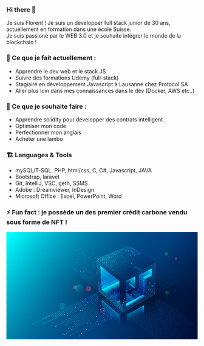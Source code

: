 ### Hi there 👋

Je suis Florent ! Je suis un developper full stack junior de 30 ans, actuellement en formation dans une école Suisse. <br>
Je suis passioné par le WEB 3.0 et je souhaite intégrer le monde de la blockchain !

### 🔭 Ce que je fait actuellement :

- Apprendre le dev web et le stack JS
- Suivre des formations Udemy (full-stack)
- Stagiaire en développement Javascript à Lausanne chez Protocol SA
- Aller plus loin dans mes connaissances dans le dév (Docker, AWS etc..)

### 🌱 Ce que je souhaite faire :

- Apprendre solidity pour développer des contrats intelligent
- Optimiser mon code
- Perfectionner mon anglais
- Acheter une lambo

### 🏗️ Languages & Tools

- mySQL/T-SQL, PHP, html/css, C, C#, Javascript, JAVA
- Bootstrap, laravel
- Git, IntelliJ, VSC, geth, SSMS
- Adobe : Dreamviewer, InDesign
- Microsoft Office : Excel, PowerPoint, Word

### ⚡ Fun fact : je possède un des premier crédit carbone vendu sous forme de NFT !

![Photo banner](https://raw.githubusercontent.com/WitaminF/WitaminF/main/IMG/bannerprofile.jpg)
